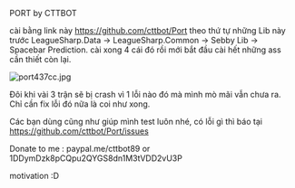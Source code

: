 PORT by CTTBOT


cài bằng link này 
https://github.com/cttbot/Port
theo thứ tự những Lib này trước LeagueSharp.Data -> LeagueSharp.Common -> Sebby Lib -> Spacebar Prediction. cài xong 4 cái đó rồi mới bắt đầu cài hết những ass cần thiết còn lại.

<img src="http://sv1.upsieutoc.com/2017/01/30/port437cc.jpg" alt="port437cc.jpg" border="0" />


Đôi khi vài 3 trận sẽ bị crash vì 1 lỗi nào đó mà mình mò mãi vẫn chưa ra. Chỉ cần fix lỗi đó nữa là coi như xong.

Các bạn dùng cũng như giúp mình test luôn nhé, có lỗi gì thì báo tại https://github.com/cttbot/Port/issues



Donate to me :  paypal.me/cttbot89 or 1DDymDzk8pCQpu2QYGS8dn1M3tVDD2vU3P

motivation :D
